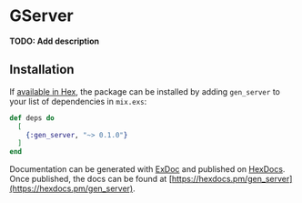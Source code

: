 # GServer

**TODO: Add description**

## Installation

If [available in Hex](https://hex.pm/docs/publish), the package can be installed
by adding `gen_server` to your list of dependencies in `mix.exs`:

```elixir
def deps do
  [
    {:gen_server, "~> 0.1.0"}
  ]
end
```

Documentation can be generated with [ExDoc](https://github.com/elixir-lang/ex_doc)
and published on [HexDocs](https://hexdocs.pm). Once published, the docs can
be found at [https://hexdocs.pm/gen_server](https://hexdocs.pm/gen_server).

